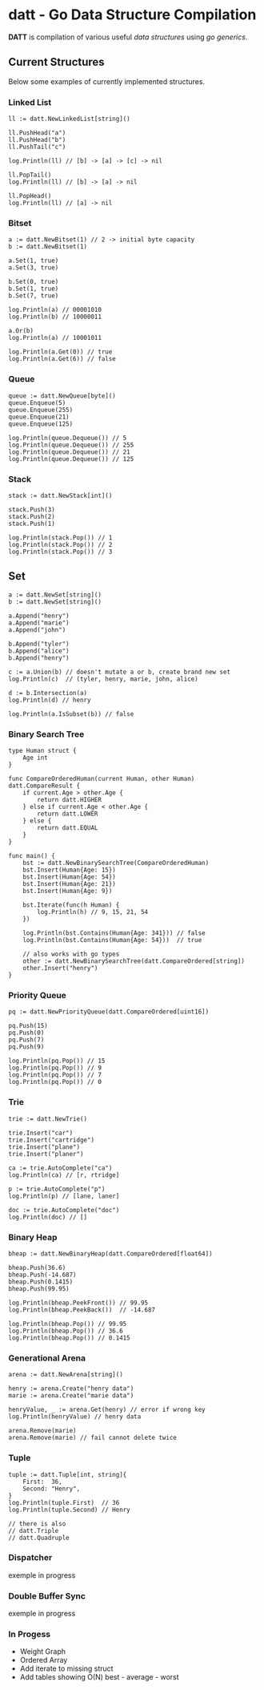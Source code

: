 # datt - Go Data Structure Compilation

**DATT** is compilation of various useful *data structures* using *go generics*.

## Current Structures

Below some examples of currently implemented structures.

### Linked List

	ll := datt.NewLinkedList[string]()

	ll.PushHead("a")
	ll.PushHead("b")
	ll.PushTail("c")

	log.Println(ll) // [b] -> [a] -> [c] -> nil

	ll.PopTail()
	log.Println(ll) // [b] -> [a] -> nil

	ll.PopHead()
	log.Println(ll) // [a] -> nil

### Bitset

	a := datt.NewBitset(1) // 2 -> initial byte capacity
	b := datt.NewBitset(1)

	a.Set(1, true)
	a.Set(3, true)

	b.Set(0, true)
	b.Set(1, true)
	b.Set(7, true)

	log.Println(a) // 00001010
	log.Println(b) // 10000011

	a.Or(b)
	log.Println(a) // 10001011

	log.Println(a.Get(0)) // true
	log.Println(a.Get(6)) // false

### Queue

	queue := datt.NewQueue[byte]()
	queue.Enqueue(5)
	queue.Enqueue(255)
	queue.Enqueue(21)
	queue.Enqueue(125)

	log.Println(queue.Dequeue()) // 5
	log.Println(queue.Dequeue()) // 255
	log.Println(queue.Dequeue()) // 21
	log.Println(queue.Dequeue()) // 125


### Stack

	stack := datt.NewStack[int]()

	stack.Push(3)
	stack.Push(2)
	stack.Push(1)

	log.Println(stack.Pop()) // 1
	log.Println(stack.Pop()) // 2
	log.Println(stack.Pop()) // 3

## Set

	a := datt.NewSet[string]()
	b := datt.NewSet[string]()

	a.Append("henry")
	a.Append("marie")
	a.Append("john")

	b.Append("tyler")
	b.Append("alice")
	b.Append("henry")

	c := a.Union(b) // doesn't mutate a or b, create brand new set
	log.Println(c)  // (tyler, henry, marie, john, alice)

	d := b.Intersection(a)
	log.Println(d) // henry

	log.Println(a.IsSubset(b)) // false

### Binary Search Tree

	type Human struct {
		Age int
	}

	func CompareOrderedHuman(current Human, other Human) datt.CompareResult {
		if current.Age > other.Age {
			return datt.HIGHER
		} else if current.Age < other.Age {
			return datt.LOWER
		} else {
			return datt.EQUAL
		}
	}

	func main() {
		bst := datt.NewBinarySearchTree(CompareOrderedHuman)
		bst.Insert(Human{Age: 15})
		bst.Insert(Human{Age: 54})
		bst.Insert(Human{Age: 21})
		bst.Insert(Human{Age: 9})

		bst.Iterate(func(h Human) {
			log.Println(h) // 9, 15, 21, 54
		})

		log.Println(bst.Contains(Human{Age: 341})) // false
		log.Println(bst.Contains(Human{Age: 54}))  // true

		// also works with go types
		other := datt.NewBinarySearchTree(datt.CompareOrdered[string])
		other.Insert("henry")
	}

### Priority Queue

	pq := datt.NewPriorityQueue(datt.CompareOrdered[uint16])

	pq.Push(15)
	pq.Push(0)
	pq.Push(7)
	pq.Push(9)

	log.Println(pq.Pop()) // 15
	log.Println(pq.Pop()) // 9
	log.Println(pq.Pop()) // 7
	log.Println(pq.Pop()) // 0

### Trie

	trie := datt.NewTrie()

	trie.Insert("car")
	trie.Insert("cartridge")
	trie.Insert("plane")
	trie.Insert("planer")

	ca := trie.AutoComplete("ca")
	log.Println(ca) // [r, rtridge]

	p := trie.AutoComplete("p")
	log.Println(p) // [lane, laner]

	doc := trie.AutoComplete("doc")
	log.Println(doc) // []

### Binary Heap

	bheap := datt.NewBinaryHeap(datt.CompareOrdered[float64])

	bheap.Push(36.6)
	bheap.Push(-14.687)
	bheap.Push(0.1415)
	bheap.Push(99.95)

	log.Println(bheap.PeekFront()) // 99.95
	log.Println(bheap.PeekBack())  // -14.687

	log.Println(bheap.Pop()) // 99.95
	log.Println(bheap.Pop()) // 36.6
	log.Println(bheap.Pop()) // 0.1415

### Generational Arena

	arena := datt.NewArena[string]()

	henry := arena.Create("henry data")
	marie := arena.Create("marie data")

	henryValue, _ := arena.Get(henry) // error if wrong key
	log.Println(henryValue) // henry data

	arena.Remove(marie)
	arena.Remove(marie) // fail cannot delete twice

### Tuple
 
	tuple := datt.Tuple[int, string]{
		First:  36,
		Second: "Henry",
	}
	log.Println(tuple.First)  // 36
	log.Println(tuple.Second) // Henry

	// there is also
	// datt.Triple
	// datt.Quadruple

### Dispatcher

exemple in progress

### Double Buffer Sync

exemple in progress

### In Progess

- Weight Graph
- Ordered Array
- Add iterate to missing struct
- Add tables showing O(N) best - average - worst